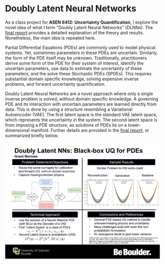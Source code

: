 # Doubly Latent Neural Networks
As a class project for **ASEN 6412: Uncertainty Quantification**, I explore the novel idea of what I term
"Doubly Latent Neural Networks" (DLNNs).
The [final report](./ASEN6412_Project.pdf) provides a detailed explanation of the theory and results.
Nonetheless, the main idea is repeated here.

Partial Differential Equations (PDEs) are commonly used to model physical systems.
Yet, sometimes parameters in these PDEs are uncertain.
Similarly, the form of the PDE itself may be unknown.
Traditionally, practitioners derive some form of the PDE for their system of interest,
identify the uncertain parameters, use data to estimate the uncertainty of these parameters,
and the solve these Stochastic PDEs (SPDEs).
This requires substantial domain specific knowledge, solving expensive inverse problems,
and forward uncertainty quantification.

Doubly Latent Neural Networks are a novel approach where only a single inverse problem is solved,
without domain specific knowledge.
A governing PDE and its interaction with uncertain parameters are learned directly from data.
This is done by using a structure resembling a Variational Autoencoder (VAE).
The first latent space is the standard VAE latent space, which represents the uncertainty in the system.
The second latent space is from imposing a PDE structure, as solutions of PDEs lie on a lower-dimensional manifold.
Further details are provided in the [final report](./ASEN6412_Project.pdf), or summarized briefly below.

![image](./summary.png)

